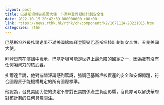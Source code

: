 ```yaml
---
layout: post
title: 巴基斯坦傳召美國大使　不滿拜登質疑核計劃安全性
date: 2022-10-15 20:42:39.000000000 +08:00
link: https://news.rthk.hk/rthk/ch/component/k2/1671124-20221015.htm
categories: rthk
---
```


巴基斯坦外長扎爾達里不滿美國總統拜登質疑巴基斯坦核計劃的安全性，召見美國大使。

拜登日前在演講中表示，巴基斯坦可能是世界上最危險的國家之一，因為擁有沒有任何凝聚力的核武器。

扎爾達里說，他對有關評論感到驚訝，強調巴基斯坦核資產的安全和安保問題，符合國際原子能機構規定的所有國際標準。

他認為，召見美國大使的決定不會對巴美關係產生負面影響，官員亦可以解決華府對核計劃的任何具體關注。
